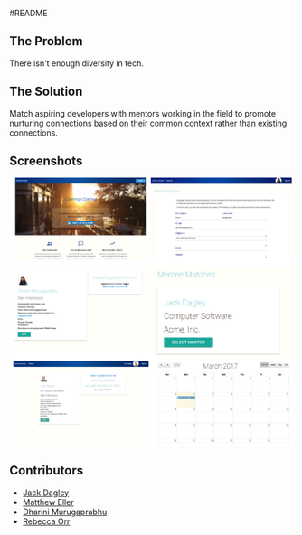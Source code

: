 #README

## The Problem
There isn't enough diversity in tech.

## The Solution
Match aspiring developers with mentors working in the field to promote nurturing connections based on their common context rather than existing connections. 

## Screenshots
<!--![Splash](/app/assets/images/splash.png)
![Form](/app/assets/images/Form.png)
![Calendar](/app/assets/images/calendar.png)
![Mentor](/app/assets/images/mentor.png)
![Mentee](/app/assets/images/mentee.png)-->
![Collage](/app/assets/images/collage.png)


## Contributors

* [Jack Dagley](https://github.com/jdagley77)
* [Matthew Eller](https://github.com/mattheweller)
* [Dharini Murugaprabhu](https://github.com/dharinim)
* [Rebecca Orr](https://github.com/rreorr)